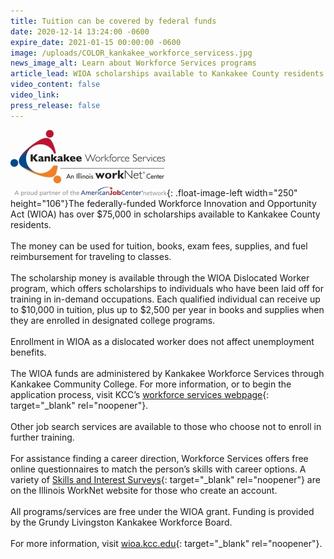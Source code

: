 ```yaml
---
title: Tuition can be covered by federal funds
date: 2020-12-14 13:24:00 -0600
expire_date: 2021-01-15 00:00:00 -0600
image: /uploads/COLOR_kankakee_workforce_servicess.jpg
news_image_alt: Learn about Workforce Services programs
article_lead: WIOA scholarships available to Kankakee County residents.
video_content: false
video_link:
press_release: false
---
```


![](/uploads/kankakee-workforce-services-for-web.jpg){: .float-image-left width="250" height="106"}The federally-funded Workforce Innovation and Opportunity Act (WIOA) has over $75,000 in scholarships available to Kankakee County residents.<br><br>The money can be used for tuition, books, exam fees, supplies, and fuel reimbursement for traveling to classes.&nbsp;<br><br>The scholarship money is available through the WIOA Dislocated Worker program, which offers scholarships to individuals who have been laid off for training in in-demand occupations. Each qualified individual can receive up to $10,000 in tuition, plus up to $2,500 per year in books and supplies when they are enrolled in designated college programs.<br><br>Enrollment in WIOA as a dislocated worker does not affect unemployment benefits.<br><br>The WIOA funds are administered by Kankakee Workforce Services through Kankakee Community College. For more information, or to begin the application process, visit KCC’s [workforce services webpage](https://wioa.kcc.edu/){: target="_blank" rel="noopener"}.<br><br>Other job search services are available to those who choose not to enroll in further training.<br><br>For assistance finding a career direction, Workforce Services offers free online questionnaires to match the person’s skills with career options. A variety of [Skills and Interest Surveys](https://www.illinoisworknet.com/explore/Pages/SkillandInterestSurveys.aspx){: target="_blank" rel="noopener"} are on the Illinois WorkNet website for those who create an account.<br><br>All programs/services are free under the WIOA grant. Funding is provided by the Grundy Livingston Kankakee Workforce Board.&nbsp;<br><br>For more information, visit [wioa.kcc.edu](https://wioa.kcc.edu/){: target="_blank" rel="noopener"}.<br>&nbsp;
